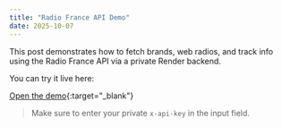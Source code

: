 ```yaml
---
title: "Radio France API Demo"
date: 2025-10-07
---
```


This post demonstrates how to fetch brands, web radios, and track info using the Radio France API via a private Render backend.

You can try it live here:

[Open the demo](./api-demo/index.html){:target="_blank"}

> Make sure to enter your private `x-api-key` in the input field.
